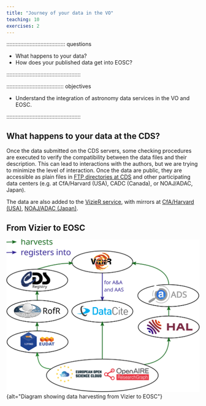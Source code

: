 ```yaml
---
title: "Journey of your data in the VO"
teaching: 10
exercises: 2
---
```


:::::::::::::::::::::::::::::::::::::: questions

- What happens to your data?
- How does your published data get into EOSC?

::::::::::::::::::::::::::::::::::::::::::::::::

::::::::::::::::::::::::::::::::::::: objectives

- Understand the integration of astronomy data services in the VO and EOSC.

::::::::::::::::::::::::::::::::::::::::::::::::



<!--  ----------------------------------------- -->
<!--            Data at CDS                     -->
<!--  ----------------------------------------- -->
## What happens to your data at the CDS? 

Once the data submitted on the CDS servers, some checking procedures are executed to verify the compatibility between the data files and their description. This can lead to interactions with the authors, but we are trying to minimize the level of interaction. Once the data are public, they are accessible as plain files in [FTP directories at CDS][ftp-cats] and other participating data centers (e.g. at CfA/Harvard (USA), CADC (Canada), or NOAJ/ADAC, Japan). 

The data are also added to the [VizieR service][vizier-service], with mirrors at [CfA/Harvard (USA)][vizier-at-cfa], [NOAJ/ADAC (Japan)][vizier-at-noaj].




<!--  ----------------------------------------- -->
<!--            Journey of your data            -->
<!--  ----------------------------------------- -->
## From Vizier to EOSC

![Harvest map from Vizier to EOSC Explore (inferred, not official)](https://raw.githubusercontent.com/cds-astro/a-FAIR-journey-for-astronomical-data/main/episodes/images/harvest_map_from_discussion_with_Gilles.svg){alt="Diagram showing data harvesting from Vizier to EOSC"}




<!--  ----------------------------------------- -->
<!--            Link references                 -->
<!--  ----------------------------------------- -->
[vizier-homepage]: https://vizier.cds.unistra.fr/index.gml
[ftp-cats]: https://cdsarc.cds.unistra.fr/viz-bin/ftp-index
[vizier-service]: https://vizier.cds.unistra.fr/viz-bin/VizieR
[vizier-at-cfa]: http://vizier.nao.ac.jp/
[vizier-at-noaj]: https://vizier.cfa.harvard.edu/

